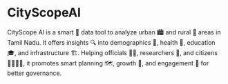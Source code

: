 # CityScopeAI
CityScope AI is a smart 🤖 data tool to analyze urban 🏙️ and rural 🌾 areas in Tamil Nadu. It offers insights 🔍 into demographics 👥, health 🏥, education 🎓, and infrastructure 🏗️. Helping officials 🧑‍💼, researchers 🧪, and citizens 👨‍👩‍👧‍👦, it promotes smart planning 🗺️, growth 🌱, and engagement 🤝 for better governance.
